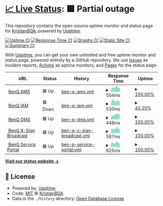# [📈 Live Status](https://KristianBQA.github.io/benqservers): <!--live status--> **🟧 Partial outage**

This repository contains the open-source uptime monitor and status page for [KristianBQA](https://KristianBQA.github.io/benqservers), powered by [Upptime](https://github.com/upptime/upptime).

[![Uptime CI](https://github.com/KristianBQA/benqservers/workflows/Uptime%20CI/badge.svg)](https://github.com/KristianBQA/benqservers/actions?query=workflow%3A%22Uptime+CI%22)
[![Response Time CI](https://github.com/KristianBQA/benqservers/workflows/Response%20Time%20CI/badge.svg)](https://github.com/KristianBQA/benqservers/actions?query=workflow%3A%22Response+Time+CI%22)
[![Graphs CI](https://github.com/KristianBQA/benqservers/workflows/Graphs%20CI/badge.svg)](https://github.com/KristianBQA/benqservers/actions?query=workflow%3A%22Graphs+CI%22)
[![Static Site CI](https://github.com/KristianBQA/benqservers/workflows/Static%20Site%20CI/badge.svg)](https://github.com/KristianBQA/benqservers/actions?query=workflow%3A%22Static+Site+CI%22)
[![Summary CI](https://github.com/KristianBQA/benqservers/workflows/Summary%20CI/badge.svg)](https://github.com/KristianBQA/benqservers/actions?query=workflow%3A%22Summary+CI%22)

With [Upptime](https://upptime.js.org), you can get your own unlimited and free uptime monitor and status page, powered entirely by a GitHub repository. We use [Issues](https://github.com/KristianBQA/benqservers/issues) as incident reports, [Actions](https://github.com/KristianBQA/benqservers/actions) as uptime monitors, and [Pages](https://KristianBQA.github.io/benqservers) for the status page.

<!--start: status pages-->
<!-- This summary is generated by Upptime (https://github.com/upptime/upptime) -->
<!-- Do not edit this manually, your changes will be overwritten -->
<!-- prettier-ignore -->
| URL | Status | History | Response Time | Uptime |
| --- | ------ | ------- | ------------- | ------ |
| <img alt="" src="https://icons.duckduckgo.com/ip3/ams.benq.com.ico" height="13"> [BenQ AMS](https://ams.benq.com/#/) | 🟩 Up | [ben-q-ams.yml](https://github.com/KristianBQA/benqservers/commits/HEAD/history/ben-q-ams.yml) | <details><summary><img alt="Response time graph" src="./graphs/ben-q-ams/response-time-week.png" height="20"> 504ms</summary><br><a href="https://KristianBQA.github.io/benqservers/history/ben-q-ams"><img alt="Response time 508" src="https://img.shields.io/endpoint?url=https%3A%2F%2Fraw.githubusercontent.com%2FKristianBQA%2Fbenqservers%2FHEAD%2Fapi%2Fben-q-ams%2Fresponse-time.json"></a><br><a href="https://KristianBQA.github.io/benqservers/history/ben-q-ams"><img alt="24-hour response time 496" src="https://img.shields.io/endpoint?url=https%3A%2F%2Fraw.githubusercontent.com%2FKristianBQA%2Fbenqservers%2FHEAD%2Fapi%2Fben-q-ams%2Fresponse-time-day.json"></a><br><a href="https://KristianBQA.github.io/benqservers/history/ben-q-ams"><img alt="7-day response time 504" src="https://img.shields.io/endpoint?url=https%3A%2F%2Fraw.githubusercontent.com%2FKristianBQA%2Fbenqservers%2FHEAD%2Fapi%2Fben-q-ams%2Fresponse-time-week.json"></a><br><a href="https://KristianBQA.github.io/benqservers/history/ben-q-ams"><img alt="30-day response time 487" src="https://img.shields.io/endpoint?url=https%3A%2F%2Fraw.githubusercontent.com%2FKristianBQA%2Fbenqservers%2FHEAD%2Fapi%2Fben-q-ams%2Fresponse-time-month.json"></a><br><a href="https://KristianBQA.github.io/benqservers/history/ben-q-ams"><img alt="1-year response time 508" src="https://img.shields.io/endpoint?url=https%3A%2F%2Fraw.githubusercontent.com%2FKristianBQA%2Fbenqservers%2FHEAD%2Fapi%2Fben-q-ams%2Fresponse-time-year.json"></a></details> | <details><summary><a href="https://KristianBQA.github.io/benqservers/history/ben-q-ams">100.00%</a></summary><a href="https://KristianBQA.github.io/benqservers/history/ben-q-ams"><img alt="All-time uptime 99.98%" src="https://img.shields.io/endpoint?url=https%3A%2F%2Fraw.githubusercontent.com%2FKristianBQA%2Fbenqservers%2FHEAD%2Fapi%2Fben-q-ams%2Fuptime.json"></a><br><a href="https://KristianBQA.github.io/benqservers/history/ben-q-ams"><img alt="24-hour uptime 100.00%" src="https://img.shields.io/endpoint?url=https%3A%2F%2Fraw.githubusercontent.com%2FKristianBQA%2Fbenqservers%2FHEAD%2Fapi%2Fben-q-ams%2Fuptime-day.json"></a><br><a href="https://KristianBQA.github.io/benqservers/history/ben-q-ams"><img alt="7-day uptime 100.00%" src="https://img.shields.io/endpoint?url=https%3A%2F%2Fraw.githubusercontent.com%2FKristianBQA%2Fbenqservers%2FHEAD%2Fapi%2Fben-q-ams%2Fuptime-week.json"></a><br><a href="https://KristianBQA.github.io/benqservers/history/ben-q-ams"><img alt="30-day uptime 100.00%" src="https://img.shields.io/endpoint?url=https%3A%2F%2Fraw.githubusercontent.com%2FKristianBQA%2Fbenqservers%2FHEAD%2Fapi%2Fben-q-ams%2Fuptime-month.json"></a><br><a href="https://KristianBQA.github.io/benqservers/history/ben-q-ams"><img alt="1-year uptime 99.98%" src="https://img.shields.io/endpoint?url=https%3A%2F%2Fraw.githubusercontent.com%2FKristianBQA%2Fbenqservers%2FHEAD%2Fapi%2Fben-q-ams%2Fuptime-year.json"></a></details>
| <img alt="" src="https://icons.duckduckgo.com/ip3/iam.benq.com.ico" height="13"> [BenQ IAM](https://iam.benq.com/) | 🟥 Down | [ben-q-iam.yml](https://github.com/KristianBQA/benqservers/commits/HEAD/history/ben-q-iam.yml) | <details><summary><img alt="Response time graph" src="./graphs/ben-q-iam/response-time-week.png" height="20"> 530ms</summary><br><a href="https://KristianBQA.github.io/benqservers/history/ben-q-iam"><img alt="Response time 641" src="https://img.shields.io/endpoint?url=https%3A%2F%2Fraw.githubusercontent.com%2FKristianBQA%2Fbenqservers%2FHEAD%2Fapi%2Fben-q-iam%2Fresponse-time.json"></a><br><a href="https://KristianBQA.github.io/benqservers/history/ben-q-iam"><img alt="24-hour response time 504" src="https://img.shields.io/endpoint?url=https%3A%2F%2Fraw.githubusercontent.com%2FKristianBQA%2Fbenqservers%2FHEAD%2Fapi%2Fben-q-iam%2Fresponse-time-day.json"></a><br><a href="https://KristianBQA.github.io/benqservers/history/ben-q-iam"><img alt="7-day response time 530" src="https://img.shields.io/endpoint?url=https%3A%2F%2Fraw.githubusercontent.com%2FKristianBQA%2Fbenqservers%2FHEAD%2Fapi%2Fben-q-iam%2Fresponse-time-week.json"></a><br><a href="https://KristianBQA.github.io/benqservers/history/ben-q-iam"><img alt="30-day response time 600" src="https://img.shields.io/endpoint?url=https%3A%2F%2Fraw.githubusercontent.com%2FKristianBQA%2Fbenqservers%2FHEAD%2Fapi%2Fben-q-iam%2Fresponse-time-month.json"></a><br><a href="https://KristianBQA.github.io/benqservers/history/ben-q-iam"><img alt="1-year response time 641" src="https://img.shields.io/endpoint?url=https%3A%2F%2Fraw.githubusercontent.com%2FKristianBQA%2Fbenqservers%2FHEAD%2Fapi%2Fben-q-iam%2Fresponse-time-year.json"></a></details> | <details><summary><a href="https://KristianBQA.github.io/benqservers/history/ben-q-iam">43.20%</a></summary><a href="https://KristianBQA.github.io/benqservers/history/ben-q-iam"><img alt="All-time uptime 97.73%" src="https://img.shields.io/endpoint?url=https%3A%2F%2Fraw.githubusercontent.com%2FKristianBQA%2Fbenqservers%2FHEAD%2Fapi%2Fben-q-iam%2Fuptime.json"></a><br><a href="https://KristianBQA.github.io/benqservers/history/ben-q-iam"><img alt="24-hour uptime 0.00%" src="https://img.shields.io/endpoint?url=https%3A%2F%2Fraw.githubusercontent.com%2FKristianBQA%2Fbenqservers%2FHEAD%2Fapi%2Fben-q-iam%2Fuptime-day.json"></a><br><a href="https://KristianBQA.github.io/benqservers/history/ben-q-iam"><img alt="7-day uptime 43.20%" src="https://img.shields.io/endpoint?url=https%3A%2F%2Fraw.githubusercontent.com%2FKristianBQA%2Fbenqservers%2FHEAD%2Fapi%2Fben-q-iam%2Fuptime-week.json"></a><br><a href="https://KristianBQA.github.io/benqservers/history/ben-q-iam"><img alt="30-day uptime 86.93%" src="https://img.shields.io/endpoint?url=https%3A%2F%2Fraw.githubusercontent.com%2FKristianBQA%2Fbenqservers%2FHEAD%2Fapi%2Fben-q-iam%2Fuptime-month.json"></a><br><a href="https://KristianBQA.github.io/benqservers/history/ben-q-iam"><img alt="1-year uptime 97.73%" src="https://img.shields.io/endpoint?url=https%3A%2F%2Fraw.githubusercontent.com%2FKristianBQA%2Fbenqservers%2FHEAD%2Fapi%2Fben-q-iam%2Fuptime-year.json"></a></details>
| <img alt="" src="https://dms.benq.com/client/dms_logo.svg" height="13"> [BenQ DMS](https://dms.benq.com/#/) | 🟩 Up | [ben-q-dms.yml](https://github.com/KristianBQA/benqservers/commits/HEAD/history/ben-q-dms.yml) | <details><summary><img alt="Response time graph" src="./graphs/ben-q-dms/response-time-week.png" height="20"> 448ms</summary><br><a href="https://KristianBQA.github.io/benqservers/history/ben-q-dms"><img alt="Response time 470" src="https://img.shields.io/endpoint?url=https%3A%2F%2Fraw.githubusercontent.com%2FKristianBQA%2Fbenqservers%2FHEAD%2Fapi%2Fben-q-dms%2Fresponse-time.json"></a><br><a href="https://KristianBQA.github.io/benqservers/history/ben-q-dms"><img alt="24-hour response time 410" src="https://img.shields.io/endpoint?url=https%3A%2F%2Fraw.githubusercontent.com%2FKristianBQA%2Fbenqservers%2FHEAD%2Fapi%2Fben-q-dms%2Fresponse-time-day.json"></a><br><a href="https://KristianBQA.github.io/benqservers/history/ben-q-dms"><img alt="7-day response time 448" src="https://img.shields.io/endpoint?url=https%3A%2F%2Fraw.githubusercontent.com%2FKristianBQA%2Fbenqservers%2FHEAD%2Fapi%2Fben-q-dms%2Fresponse-time-week.json"></a><br><a href="https://KristianBQA.github.io/benqservers/history/ben-q-dms"><img alt="30-day response time 446" src="https://img.shields.io/endpoint?url=https%3A%2F%2Fraw.githubusercontent.com%2FKristianBQA%2Fbenqservers%2FHEAD%2Fapi%2Fben-q-dms%2Fresponse-time-month.json"></a><br><a href="https://KristianBQA.github.io/benqservers/history/ben-q-dms"><img alt="1-year response time 470" src="https://img.shields.io/endpoint?url=https%3A%2F%2Fraw.githubusercontent.com%2FKristianBQA%2Fbenqservers%2FHEAD%2Fapi%2Fben-q-dms%2Fresponse-time-year.json"></a></details> | <details><summary><a href="https://KristianBQA.github.io/benqservers/history/ben-q-dms">100.00%</a></summary><a href="https://KristianBQA.github.io/benqservers/history/ben-q-dms"><img alt="All-time uptime 99.97%" src="https://img.shields.io/endpoint?url=https%3A%2F%2Fraw.githubusercontent.com%2FKristianBQA%2Fbenqservers%2FHEAD%2Fapi%2Fben-q-dms%2Fuptime.json"></a><br><a href="https://KristianBQA.github.io/benqservers/history/ben-q-dms"><img alt="24-hour uptime 100.00%" src="https://img.shields.io/endpoint?url=https%3A%2F%2Fraw.githubusercontent.com%2FKristianBQA%2Fbenqservers%2FHEAD%2Fapi%2Fben-q-dms%2Fuptime-day.json"></a><br><a href="https://KristianBQA.github.io/benqservers/history/ben-q-dms"><img alt="7-day uptime 100.00%" src="https://img.shields.io/endpoint?url=https%3A%2F%2Fraw.githubusercontent.com%2FKristianBQA%2Fbenqservers%2FHEAD%2Fapi%2Fben-q-dms%2Fuptime-week.json"></a><br><a href="https://KristianBQA.github.io/benqservers/history/ben-q-dms"><img alt="30-day uptime 100.00%" src="https://img.shields.io/endpoint?url=https%3A%2F%2Fraw.githubusercontent.com%2FKristianBQA%2Fbenqservers%2FHEAD%2Fapi%2Fben-q-dms%2Fuptime-month.json"></a><br><a href="https://KristianBQA.github.io/benqservers/history/ben-q-dms"><img alt="1-year uptime 99.97%" src="https://img.shields.io/endpoint?url=https%3A%2F%2Fraw.githubusercontent.com%2FKristianBQA%2Fbenqservers%2FHEAD%2Fapi%2Fben-q-dms%2Fuptime-year.json"></a></details>
| <img alt="" src="https://icons.duckduckgo.com/ip3/x-signbroadcast.benq.com.ico" height="13"> [BenQ X-Sign Broadcast](https://x-signbroadcast.benq.com/) | 🟩 Up | [ben-q-x-sign-broadcast.yml](https://github.com/KristianBQA/benqservers/commits/HEAD/history/ben-q-x-sign-broadcast.yml) | <details><summary><img alt="Response time graph" src="./graphs/ben-q-x-sign-broadcast/response-time-week.png" height="20"> 587ms</summary><br><a href="https://KristianBQA.github.io/benqservers/history/ben-q-x-sign-broadcast"><img alt="Response time 614" src="https://img.shields.io/endpoint?url=https%3A%2F%2Fraw.githubusercontent.com%2FKristianBQA%2Fbenqservers%2FHEAD%2Fapi%2Fben-q-x-sign-broadcast%2Fresponse-time.json"></a><br><a href="https://KristianBQA.github.io/benqservers/history/ben-q-x-sign-broadcast"><img alt="24-hour response time 543" src="https://img.shields.io/endpoint?url=https%3A%2F%2Fraw.githubusercontent.com%2FKristianBQA%2Fbenqservers%2FHEAD%2Fapi%2Fben-q-x-sign-broadcast%2Fresponse-time-day.json"></a><br><a href="https://KristianBQA.github.io/benqservers/history/ben-q-x-sign-broadcast"><img alt="7-day response time 587" src="https://img.shields.io/endpoint?url=https%3A%2F%2Fraw.githubusercontent.com%2FKristianBQA%2Fbenqservers%2FHEAD%2Fapi%2Fben-q-x-sign-broadcast%2Fresponse-time-week.json"></a><br><a href="https://KristianBQA.github.io/benqservers/history/ben-q-x-sign-broadcast"><img alt="30-day response time 602" src="https://img.shields.io/endpoint?url=https%3A%2F%2Fraw.githubusercontent.com%2FKristianBQA%2Fbenqservers%2FHEAD%2Fapi%2Fben-q-x-sign-broadcast%2Fresponse-time-month.json"></a><br><a href="https://KristianBQA.github.io/benqservers/history/ben-q-x-sign-broadcast"><img alt="1-year response time 614" src="https://img.shields.io/endpoint?url=https%3A%2F%2Fraw.githubusercontent.com%2FKristianBQA%2Fbenqservers%2FHEAD%2Fapi%2Fben-q-x-sign-broadcast%2Fresponse-time-year.json"></a></details> | <details><summary><a href="https://KristianBQA.github.io/benqservers/history/ben-q-x-sign-broadcast">100.00%</a></summary><a href="https://KristianBQA.github.io/benqservers/history/ben-q-x-sign-broadcast"><img alt="All-time uptime 99.99%" src="https://img.shields.io/endpoint?url=https%3A%2F%2Fraw.githubusercontent.com%2FKristianBQA%2Fbenqservers%2FHEAD%2Fapi%2Fben-q-x-sign-broadcast%2Fuptime.json"></a><br><a href="https://KristianBQA.github.io/benqservers/history/ben-q-x-sign-broadcast"><img alt="24-hour uptime 100.00%" src="https://img.shields.io/endpoint?url=https%3A%2F%2Fraw.githubusercontent.com%2FKristianBQA%2Fbenqservers%2FHEAD%2Fapi%2Fben-q-x-sign-broadcast%2Fuptime-day.json"></a><br><a href="https://KristianBQA.github.io/benqservers/history/ben-q-x-sign-broadcast"><img alt="7-day uptime 100.00%" src="https://img.shields.io/endpoint?url=https%3A%2F%2Fraw.githubusercontent.com%2FKristianBQA%2Fbenqservers%2FHEAD%2Fapi%2Fben-q-x-sign-broadcast%2Fuptime-week.json"></a><br><a href="https://KristianBQA.github.io/benqservers/history/ben-q-x-sign-broadcast"><img alt="30-day uptime 100.00%" src="https://img.shields.io/endpoint?url=https%3A%2F%2Fraw.githubusercontent.com%2FKristianBQA%2Fbenqservers%2FHEAD%2Fapi%2Fben-q-x-sign-broadcast%2Fuptime-month.json"></a><br><a href="https://KristianBQA.github.io/benqservers/history/ben-q-x-sign-broadcast"><img alt="1-year uptime 99.99%" src="https://img.shields.io/endpoint?url=https%3A%2F%2Fraw.githubusercontent.com%2FKristianBQA%2Fbenqservers%2FHEAD%2Fapi%2Fben-q-x-sign-broadcast%2Fuptime-year.json"></a></details>
| <img alt="" src="https://icons.duckduckgo.com/ip3/service-portal.benq.com.ico" height="13"> [BenQ Service Portal](https://service-portal.benq.com/login) | 🟩 Up | [ben-q-service-portal.yml](https://github.com/KristianBQA/benqservers/commits/HEAD/history/ben-q-service-portal.yml) | <details><summary><img alt="Response time graph" src="./graphs/ben-q-service-portal/response-time-week.png" height="20"> 625ms</summary><br><a href="https://KristianBQA.github.io/benqservers/history/ben-q-service-portal"><img alt="Response time 613" src="https://img.shields.io/endpoint?url=https%3A%2F%2Fraw.githubusercontent.com%2FKristianBQA%2Fbenqservers%2FHEAD%2Fapi%2Fben-q-service-portal%2Fresponse-time.json"></a><br><a href="https://KristianBQA.github.io/benqservers/history/ben-q-service-portal"><img alt="24-hour response time 618" src="https://img.shields.io/endpoint?url=https%3A%2F%2Fraw.githubusercontent.com%2FKristianBQA%2Fbenqservers%2FHEAD%2Fapi%2Fben-q-service-portal%2Fresponse-time-day.json"></a><br><a href="https://KristianBQA.github.io/benqservers/history/ben-q-service-portal"><img alt="7-day response time 625" src="https://img.shields.io/endpoint?url=https%3A%2F%2Fraw.githubusercontent.com%2FKristianBQA%2Fbenqservers%2FHEAD%2Fapi%2Fben-q-service-portal%2Fresponse-time-week.json"></a><br><a href="https://KristianBQA.github.io/benqservers/history/ben-q-service-portal"><img alt="30-day response time 575" src="https://img.shields.io/endpoint?url=https%3A%2F%2Fraw.githubusercontent.com%2FKristianBQA%2Fbenqservers%2FHEAD%2Fapi%2Fben-q-service-portal%2Fresponse-time-month.json"></a><br><a href="https://KristianBQA.github.io/benqservers/history/ben-q-service-portal"><img alt="1-year response time 613" src="https://img.shields.io/endpoint?url=https%3A%2F%2Fraw.githubusercontent.com%2FKristianBQA%2Fbenqservers%2FHEAD%2Fapi%2Fben-q-service-portal%2Fresponse-time-year.json"></a></details> | <details><summary><a href="https://KristianBQA.github.io/benqservers/history/ben-q-service-portal">100.00%</a></summary><a href="https://KristianBQA.github.io/benqservers/history/ben-q-service-portal"><img alt="All-time uptime 100.00%" src="https://img.shields.io/endpoint?url=https%3A%2F%2Fraw.githubusercontent.com%2FKristianBQA%2Fbenqservers%2FHEAD%2Fapi%2Fben-q-service-portal%2Fuptime.json"></a><br><a href="https://KristianBQA.github.io/benqservers/history/ben-q-service-portal"><img alt="24-hour uptime 100.00%" src="https://img.shields.io/endpoint?url=https%3A%2F%2Fraw.githubusercontent.com%2FKristianBQA%2Fbenqservers%2FHEAD%2Fapi%2Fben-q-service-portal%2Fuptime-day.json"></a><br><a href="https://KristianBQA.github.io/benqservers/history/ben-q-service-portal"><img alt="7-day uptime 100.00%" src="https://img.shields.io/endpoint?url=https%3A%2F%2Fraw.githubusercontent.com%2FKristianBQA%2Fbenqservers%2FHEAD%2Fapi%2Fben-q-service-portal%2Fuptime-week.json"></a><br><a href="https://KristianBQA.github.io/benqservers/history/ben-q-service-portal"><img alt="30-day uptime 100.00%" src="https://img.shields.io/endpoint?url=https%3A%2F%2Fraw.githubusercontent.com%2FKristianBQA%2Fbenqservers%2FHEAD%2Fapi%2Fben-q-service-portal%2Fuptime-month.json"></a><br><a href="https://KristianBQA.github.io/benqservers/history/ben-q-service-portal"><img alt="1-year uptime 100.00%" src="https://img.shields.io/endpoint?url=https%3A%2F%2Fraw.githubusercontent.com%2FKristianBQA%2Fbenqservers%2FHEAD%2Fapi%2Fben-q-service-portal%2Fuptime-year.json"></a></details>

<!--end: status pages-->

[**Visit our status website →**](https://KristianBQA.github.io/benqservers)

## 📄 License

- Powered by: [Upptime](https://github.com/upptime/upptime)
- Code: [MIT](./LICENSE) © [KristianBQA](https://KristianBQA.github.io/benqservers)
- Data in the `./history` directory: [Open Database License](https://opendatacommons.org/licenses/odbl/1-0/)
